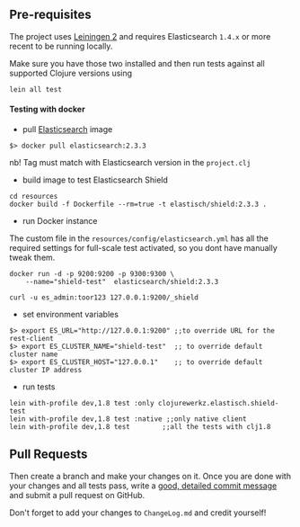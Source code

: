 ## Pre-requisites

The project uses [Leiningen 2](https://leiningen.org) and requires Elasticsearch `1.4.x` or more recent to be running locally.

Make sure you have those two installed and then run tests against all supported Clojure versions using

    lein all test


#### Testing with docker

* pull [Elasticsearch](https://hub.docker.com/_/elasticsearch/) image 

```
$> docker pull elasticsearch:2.3.3
```
nb! Tag must match with Elasticsearch version in the `project.clj`

* build image to test Elasticsearch Shield

```
cd resources
docker build -f Dockerfile --rm=true -t elastisch/shield:2.3.3 .
```


* run Docker instance

The custom file in the `resources/config/elasticsearch.yml` has all the required settings for full-scale test activated, so you dont have manually tweak them.

```
docker run -d -p 9200:9200 -p 9300:9300 \
	--name="shield-test"  elasticsearch/shield:2.3.3

curl -u es_admin:toor123 127.0.0.1:9200/_shield
```

* set environment variables

```
$> export ES_URL="http://127.0.0.1:9200" ;;to override URL for the rest-client
$> export ES_CLUSTER_NAME="shield-test"  ;; to override default cluster name
$> export ES_CLUSTER_HOST="127.0.0.1"    ;; to override default cluster IP address
```

* run tests

```
lein with-profile dev,1.8 test :only clojurewerkz.elastisch.shield-test
lein with-profile dev,1.8 test :native ;;only native client
lein with-profile dev,1.8 test 	      ;;all the tests with clj1.8
```

## Pull Requests

Then create a branch and make your changes on it. Once you are done with your changes and all
tests pass, write a [good, detailed commit message](http://tbaggery.com/2008/04/19/a-note-about-git-commit-messages.html) and submit a pull request on GitHub.

Don't forget to add your changes to `ChangeLog.md` and credit yourself!

